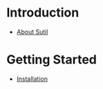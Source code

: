 # Introduction
- [About Sutil](about_sutil.md)

# Getting Started
- [Installation](installation.md)
